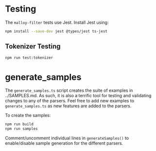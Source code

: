 # Testing

The `malloy-filter` tests use Jest.  Install Jest using:

```bash
npm install --save-dev jest @types/jest ts-jest
```

## Tokenizer Testing

```bash
npm run test:tokenizer
```

# generate_samples

The `generate_samples.ts` script creates the suite of examples in ../SAMPLES.md.  As such, it is also a terrific tool for testing and validating changes to any of the parsers.  Feel free to add new examples to `generate_samples.ts` as new features are added to the parsers.

To create the samples:

```bash
npm run build
npm run samples
```

Comment/uncomment individual lines in `generateSamples()` to enable/disable sample generation for the different parsers.
